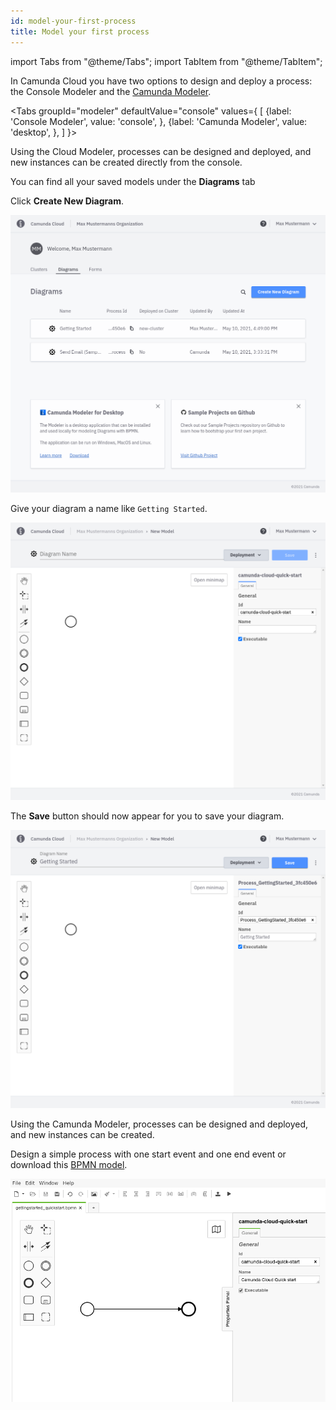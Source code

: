 ```yaml
---
id: model-your-first-process
title: Model your first process
---
```


import Tabs from "@theme/Tabs";
import TabItem from "@theme/TabItem";

In Camunda Cloud you have two options to design and deploy a process: the Console Modeler and the [Camunda Modeler](https://camunda.com/download/modeler/).

<Tabs groupId="modeler" defaultValue="console" values={
[
{label: 'Console Modeler', value: 'console', },
{label: 'Camunda Modeler', value: 'desktop', },
]
}>

<TabItem value='console'>

Using the Cloud Modeler, processes can be designed and deployed, and new instances can be created directly from the console.

You can find all your saved models under the **Diagrams** tab

Click **Create New Diagram**.

![console-modeler](../../product-manuals/modeler/cloud-modeler/img/bpmn-diagrams-overview.png)

Give your diagram a name like `Getting Started`.

![console-modeler-new-diagram](../../product-manuals/modeler/cloud-modeler/img/cloud-modeler-new-diagram.png)

The **Save** button should now appear for you to save your diagram.

![console-modeler-new-diagram](../../product-manuals/modeler/cloud-modeler/img/cloud-modeler-new-diagram-with-name.png)

</TabItem>

<TabItem value='desktop'>

Using the Camunda Modeler, processes can be designed and deployed, and new instances can be created.

Design a simple process with one start event and one end event or download this [BPMN model](./bpmn/gettingstarted_quickstart.bpmn).

![zeebe-modeler](./img/zeebe-modeler.png)
</TabItem>
</Tabs>
